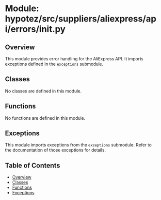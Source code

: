 # Module: hypotez/src/suppliers/aliexpress/api/errors/__init__.py

## Overview

This module provides error handling for the AliExpress API. It imports exceptions defined in the `exceptions` submodule.


## Classes

No classes are defined in this module.


## Functions

No functions are defined in this module.


## Exceptions

This module imports exceptions from the `exceptions` submodule.  Refer to the documentation of those exceptions for details.


## Table of Contents

- [Overview](#overview)
- [Classes](#classes)
- [Functions](#functions)
- [Exceptions](#exceptions)